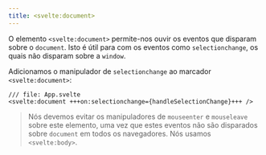 ```yaml
---
title: <svelte:document>
---
```


O elemento `<svelte:document>` permite-nos ouvir os eventos que disparam sobre o `document`. Isto é útil para com os eventos como `selectionchange`, os quais não disparam sobre a `window`.

Adicionamos o manipulador de `selectionchange` ao marcador `<svelte:document>`:

```svelte
/// file: App.svelte
<svelte:document +++on:selectionchange={handleSelectionChange}+++ />
```

> Nós devemos evitar os manipuladores de `mouseenter` e `mouseleave` sobre este elemento, uma vez que estes eventos não são disparados sobre `document` em todos os navegadores. Nós usamos `<svelte:body>`.
